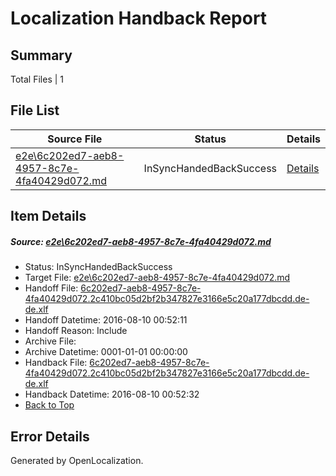 # <a name='report-top'></a> Localization Handback Report

## Summary
 Total Files | 1

## File List
 Source File | Status | Details 
 ----------- | ------ | ------- 
 [e2e\6c202ed7-aeb8-4957-8c7e-4fa40429d072.md](https://github.com/OpenLocalizationTestOrg/oltest/blob/80772bfa4746e11662d07bee076a9e59c34ebb3f/e2e/6c202ed7-aeb8-4957-8c7e-4fa40429d072.md) | InSyncHandedBackSuccess | [Details](#6762a84f45eab757e1de89af8caf89fb970158624)

## Item Details
##### <a name='6762a84f45eab757e1de89af8caf89fb970158624'></a> Source: [e2e\6c202ed7-aeb8-4957-8c7e-4fa40429d072.md](https://github.com/OpenLocalizationTestOrg/oltest/blob/80772bfa4746e11662d07bee076a9e59c34ebb3f/e2e/6c202ed7-aeb8-4957-8c7e-4fa40429d072.md)
* Status: InSyncHandedBackSuccess
* Target File: [e2e\6c202ed7-aeb8-4957-8c7e-4fa40429d072.md](https://github.com/OpenLocalizationTestOrg/ol-test-dede/blob/66ba3076b0cb88a56a7ba6c67ad07089c065570d/e2e/6c202ed7-aeb8-4957-8c7e-4fa40429d072.md)
* Handoff File: [6c202ed7-aeb8-4957-8c7e-4fa40429d072.2c410bc05d2bf2b347827e3166e5c20a177dbcdd.de-de.xlf](https://github.com/OpenLocalizationTestOrg/olhandoff-e2e/blob/2451c33e494c714d9cb35d14b112220ca1428550/ol-handoff/OpenLocalizationTestOrg/ol-test-dede/ci/ht/6c202ed7-aeb8-4957-8c7e-4fa40429d072.2c410bc05d2bf2b347827e3166e5c20a177dbcdd.de-de.xlf)
* Handoff Datetime: 2016-08-10 00:52:11
* Handoff Reason: Include
* Archive File: 
* Archive Datetime: 0001-01-01 00:00:00
* Handback File: [6c202ed7-aeb8-4957-8c7e-4fa40429d072.2c410bc05d2bf2b347827e3166e5c20a177dbcdd.de-de.xlf](https://github.com/OpenLocalizationTestOrg/olhandback-e2e/blob/76176fedd2429a14dddce0dbc9d69277fd966d4b/ol-handback/OpenLocalizationTestOrg/ol-test-dede/ci/ht/6c202ed7-aeb8-4957-8c7e-4fa40429d072.2c410bc05d2bf2b347827e3166e5c20a177dbcdd.de-de.xlf)
* Handback Datetime: 2016-08-10 00:52:32
* [Back to Top](#report-top)


## Error Details

Generated by OpenLocalization.
